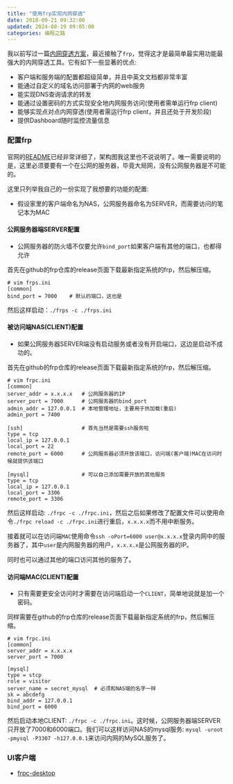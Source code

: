 ```yaml
---
title: "使用frp实现内网穿透"
date: 2018-09-21 09:32:00
updated: 2024-08-19 09:05:00
categories: 编程之路
---
```


我以前写过一篇[内网穿透方案](https://haofly.net/internal-network-penetration/)，最近接触了`frp`，觉得这才是最简单最实用功能最强大的内网穿透工具。它有如下一些显著的优点:

- 客户端和服务端的配置都超级简单，并且中英文文档都非常丰富
- 能通过自定义的域名访问部署于内网的web服务
- 能实现DNS查询请求的转发
- 能通过设置密码的方式实现安全地内网服务访问(使用者需单运行frp client)
- 能够实现点对点内网穿透(使用者需运行frp client，并且还处于开发阶段)
- 提供Dashboard随时监控流量信息

### 配置frp

<!--more-->
官网的[README](https://github.com/fatedier/frp/blob/master/README_zh.md)已经非常详细了，架构图我这里也不说说明了。唯一需要说明的是，这里必须要要有一个在公网的服务器，毕竟大局网，没有公网服务器是不可能的。

这里只列举我自己的一份实现了我想要的功能的配置:

- 假设家里的客户端命名为NAS，公网服务器命名为SERVER，而需要访问的笔记本为MAC

#### 公网服务器端SERVER配置

- 公网服务器的防火墙不仅要允许`bind_port`如果客户端有其他的端口，也都得允许

首先在github的frp仓库的release页面下载最新指定系统的frp，然后解压缩。

```shell
# vim frps.ini
[common]
bind_port = 7000	# 默认的端口，这也是
```
然后这样启动：`./frps -c ./frps.ini`


#### 被访问端NAS(CLIENT)配置

- 如果公网服务器SERVER端没有启动服务或者没有开启端口，这边是启动不成功的。

首先在github的frp仓库的release页面下载最新指定系统的frp，然后解压缩。

```shell
# vim frpc.ini
[common]
server_addr = x.x.x.x	# 公网服务器的IP
server_port = 7000		# 公网服务器的bind_port
admin_addr = 127.0.0.1	# 本地管理地址，主要用于热加载(重启)
admin_port = 7400

[ssh]					# 首先当然是需要ssh服务啦
type = tcp
local_ip = 127.0.0.1
local_port = 22
remote_port = 6000		# 公网服务器必须开放该端口，访问端(客户端)MAC在访问时候就提供该端口

[mysql]					# 可以自己添加需要开放的其他服务
type = tcp
local_ip = 127.0.0.1
local_port = 3306
remote_port = 3306
```

然后这样启动: `./frpc -c ./frpc.ini`，然后之后如果修改了配置文件可以使用命令`./frpc reload -c ./frpc.ini`进行重启，`x.x.x.x`而不用中断服务。

接着就可以在访问端`MAC`使用命令`ssh -oPort=6000 user@x.x.x.x`登录内网中的服务器了，其中`user`是内网服务器的用户，`x.x.x.x`是公网服务器的IP。

同时也可以通过其他的端口访问其他的服务了。

#### 访问端MAC(CLIENT)配置

- 只有需要更安全访问时才需要在访问端启动一个`CLIENT`，简单地说就是加一个密码。

同样需要在github的frp仓库的release页面下载最新指定系统的frp，然后解压缩。

```shell
# vim frpc.ini
[common]
server_addr = x.x.x.x
server_port = 7000

[mysql]
type = stcp
role = visitor
server_name = secret_mysql	# 必须和NAS端的名字一样
sk = abcdefg
bind_addr = 127.0.0.1
bind_port = 6000
```

然后启动本地CLIENT: `./frpc -c ./frpc.ini`。这时候，公网服务器端SERVER只开放了7000和6000端口。我们可以这样访问NAS的mysql服务: `mysql -uroot -pmysql -P3307 -h127.0.0.1`来访问内网的MySQL服务了。

### UI客户端

- [frpc-desktop](https://github.com/luckjiawei/frpc-desktop)